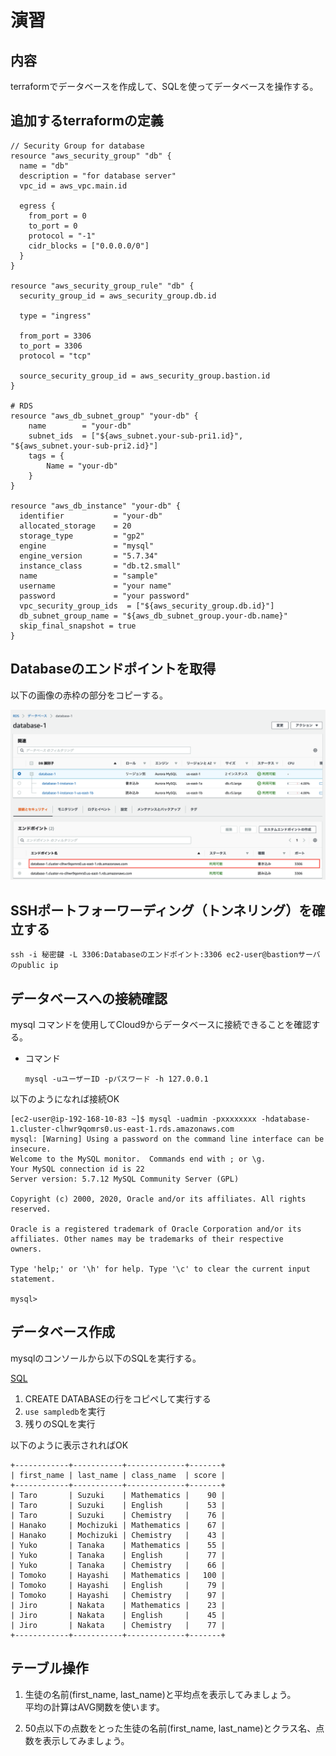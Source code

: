 # 演習

## 内容
terraformでデータベースを作成して、SQLを使ってデータベースを操作する。

## 追加するterraformの定義
```
// Security Group for database
resource "aws_security_group" "db" {
  name = "db"
  description = "for database server"
  vpc_id = aws_vpc.main.id

  egress {
    from_port = 0
    to_port = 0
    protocol = "-1"
    cidr_blocks = ["0.0.0.0/0"]
  }
}

resource "aws_security_group_rule" "db" {
  security_group_id = aws_security_group.db.id

  type = "ingress"

  from_port = 3306
  to_port = 3306
  protocol = "tcp"

  source_security_group_id = aws_security_group.bastion.id
}

# RDS
resource "aws_db_subnet_group" "your-db" {
    name        = "your-db"
    subnet_ids  = ["${aws_subnet.your-sub-pri1.id}", "${aws_subnet.your-sub-pri2.id}"]
    tags = {
        Name = "your-db"
    }
}

resource "aws_db_instance" "your-db" {
  identifier           = "your-db"
  allocated_storage    = 20
  storage_type         = "gp2"
  engine               = "mysql"
  engine_version       = "5.7.34"
  instance_class       = "db.t2.small"
  name                 = "sample"
  username             = "your name"
  password             = "your password"
  vpc_security_group_ids  = ["${aws_security_group.db.id}"]
  db_subnet_group_name = "${aws_db_subnet_group.your-db.name}"
  skip_final_snapshot = true
}
```

## Databaseのエンドポイントを取得
以下の画像の赤枠の部分をコピーする。

![Endpoint](./img/db-endpoint.png)

## SSHポートフォーワーディング（トンネリング）を確立する

```
ssh -i 秘密鍵 -L 3306:Databaseのエンドポイント:3306 ec2-user@bastionサーバのpublic ip
```

## データベースへの接続確認
mysql コマンドを使用してCloud9からデータベースに接続できることを確認する。

* コマンド
    ```
    mysql -uユーザーID -pパスワード -h 127.0.0.1
    ```

以下のようになれば接続OK
```
[ec2-user@ip-192-168-10-83 ~]$ mysql -uadmin -pxxxxxxxx -hdatabase-1.cluster-clhwr9qomrs0.us-east-1.rds.amazonaws.com
mysql: [Warning] Using a password on the command line interface can be insecure.
Welcome to the MySQL monitor.  Commands end with ; or \g.
Your MySQL connection id is 22
Server version: 5.7.12 MySQL Community Server (GPL)

Copyright (c) 2000, 2020, Oracle and/or its affiliates. All rights reserved.

Oracle is a registered trademark of Oracle Corporation and/or its
affiliates. Other names may be trademarks of their respective
owners.

Type 'help;' or '\h' for help. Type '\c' to clear the current input statement.

mysql> 
```

## データベース作成
mysqlのコンソールから以下のSQLを実行する。

[SQL](./create.sql)

1. CREATE DATABASEの行をコピペして実行する
2. `use sampledb`を実行
3. 残りのSQLを実行

以下のように表示されればOK
```
+------------+-----------+-------------+-------+
| first_name | last_name | class_name  | score |
+------------+-----------+-------------+-------+
| Taro       | Suzuki    | Mathematics |    90 |
| Taro       | Suzuki    | English     |    53 |
| Taro       | Suzuki    | Chemistry   |    76 |
| Hanako     | Mochizuki | Mathematics |    67 |
| Hanako     | Mochizuki | Chemistry   |    43 |
| Yuko       | Tanaka    | Mathematics |    55 |
| Yuko       | Tanaka    | English     |    77 |
| Yuko       | Tanaka    | Chemistry   |    66 |
| Tomoko     | Hayashi   | Mathematics |   100 |
| Tomoko     | Hayashi   | English     |    79 |
| Tomoko     | Hayashi   | Chemistry   |    97 |
| Jiro       | Nakata    | Mathematics |    23 |
| Jiro       | Nakata    | English     |    45 |
| Jiro       | Nakata    | Chemistry   |    77 |
+------------+-----------+-------------+-------+
```

## テーブル操作
1. 生徒の名前(first_name, last_name)と平均点を表示してみましょう。  
平均の計算はAVG関数を使います。

2. 50点以下の点数をとった生徒の名前(first_name, last_name)とクラス名、点数を表示してみましょう。

